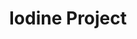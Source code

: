 ---
title: Iodine Project
layout: subcategory.html
subcategory: 'Мягкая кровля и сайдинг'
caption: 'Структурные элементы кровли и внешняя облицовка строений'
services:
    - service:
        title: 'Т-образные планки'
        caption: 'Структурные планки для внешней отделки'
        link: '/myagkaya-krovlya-i-saiding/t-obraznye-planki'
    - service:
        title: 'X-образные планки'
        caption: 'Структурные планки для внешней отделки'
        link: '/myagkaya-krovlya-i-saiding/x-obraznye-planki'
    - service:
        title: 'Планки для мягкой кровли'
        caption: 'Планки для отделки крыши'
        link: '/myagkaya-krovlya-i-saiding/planki-dlya-myagkoy-krovli'
---